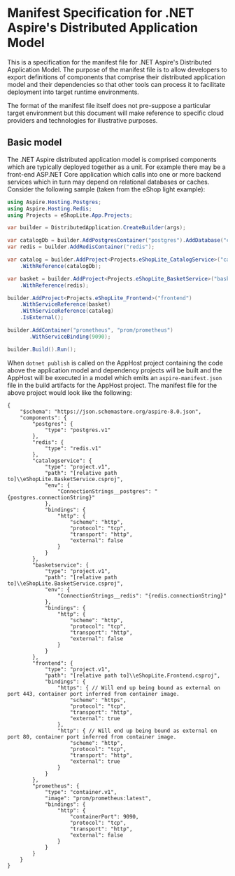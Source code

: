 # Manifest Specification for .NET Aspire's Distributed Application Model

This is a specification for the manifest file for .NET Aspire's Distributed Application Model. The purpose of the manifest file is to allow developers to export definitions of components that comprise their distributed application model and their dependencies so that other tools can process it to facilitate deployment into target runtime environments.

The format of the manifest file itself does not pre-suppose a particular target environment but this document will make reference to specific cloud providers and technologies for illustrative purposes.

## Basic model

The .NET Aspire distributed application model is comprised components which are typically deployed together as a unit. For example there may be a front-end ASP.NET Core application which calls into one or more backend services which in turn may depend on relational databases or caches. Consider the following sample (taken from the eShop light example):

```csharp
using Aspire.Hosting.Postgres;
using Aspire.Hosting.Redis;
using Projects = eShopLite.App.Projects;

var builder = DistributedApplication.CreateBuilder(args);

var catalogDb = builder.AddPostgresContainer("postgres").AddDatabase("catalogdb");
var redis = builder.AddRedisContainer("redis");

var catalog = builder.AddProject<Projects.eShopLite_CatalogService>("catalogservice")
    .WithReference(catalogDb);

var basket = builder.AddProject<Projects.eShopLite_BasketService>("basketservice")
    .WithReference(redis);

builder.AddProject<Projects.eShopLite_Frontend>("frontend")
    .WithServiceReference(basket)
    .WithServiceReference(catalog)
    .IsExternal();

builder.AddContainer("prometheus", "prom/prometheus")
       .WithServiceBinding(9090);

builder.Build().Run();
```

When ```dotnet publish``` is called on the AppHost project containing the code above the application model and dependency projects will be built and the AppHost will be executed in a model which emits an ```aspire-manifest.json``` file in the build artifacts for the AppHost project. The manifest file for the above project would look like the following:

```jsonc
{
    "$schema": "https://json.schemastore.org/aspire-8.0.json",
    "components": {
        "postgres": {
            "type": "postgres.v1"
        },
        "redis": {
            "type": "redis.v1"
        },
        "catalogservice": {
            "type": "project.v1",
            "path": "[relative path to]\\eShopLite.BasketService.csproj",
            "env": {
                "ConnectionStrings__postgres": "{postgres.connectionString}"
            },
            "bindings": {
                "http": {
                    "scheme": "http",
                    "protocol": "tcp",
                    "transport": "http",
                    "external": false
                }
            }
        },
        "basketservice": {
            "type": "project.v1",
            "path": "[relative path to]\\eShopLite.BasketService.csproj",
            "env": {
                "ConnectionStrings__redis": "{redis.connectionString}"
            },
            "bindings": {
                "http": {
                    "scheme": "http",
                    "protocol": "tcp",
                    "transport": "http",
                    "external": false
                }
            }
        },
        "frontend": {
            "type": "project.v1",
            "path": "[relative path to]\\eShopLite.Frontend.csproj",
            "bindings": {
                "https": { // Will end up being bound as external on port 443, container port inferred from container image.
                    "scheme": "https",
                    "protocol": "tcp",
                    "transport": "http",
                    "external": true
                },
                "http": { // Will end up being bound as external on port 80, container port inferred from container image.
                    "scheme": "http",
                    "protocol": "tcp",
                    "transport": "http",
                    "external": true
                }
            }
        },
        "prometheus": {
            "type": "container.v1",
            "image": "prom/prometheus:latest",
            "bindings": {
                "http": {
                    "containerPort": 9090,
                    "protocol": "tcp",
                    "transport": "http",
                    "external": false
                }
            }
        }
    }
}
```

